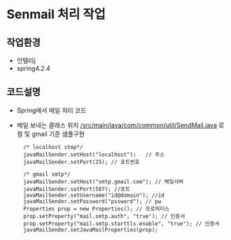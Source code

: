 # Senmail 처리 작업

## 작업환경
* 인텔리j
* spring4.2.4

## 코드설명
* Spring에서 메일 처리 코드

* 메일 보내는 클래스 위치
[/src/main/java/com/common/util/SendMail.java](https://github.com/sdw086/java-sendmail/blob/main/src/main/java/com/common/util/SendMail.java) 로컬 및 gmail 기준 샘플구현

        /* localhost stmp*/
        javaMailSender.setHost("localhost");   // 주소
        javaMailSender.setPort(25); // 포트번호

        /* gmail smtp*/         
        javaMailSender.setHost("smtp.gmail.com"); // 메일서버
        javaMailSender.setPort(587); //포트
        javaMailSender.setUsername("id@domain"); //id
        javaMailSender.setPassword("pssword"); // pw
        Properties prop = new Properties(); // 프로퍼티스
        prop.setProperty("mail.smtp.auth", "true"); // 인증서
        prop.setProperty("mail.smtp.starttls.enable", "true"); // 인증서
        javaMailSender.setJavaMailProperties(prop);            
        
